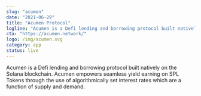 ```yaml
---
slug: "acumen"
date: "2021-06-29"
title: "Acumen Protocol"
logline: "Acumen is a Defi lending and borrowing protocol built natively on the Solana blockchain."
cta: "https://acumen.network/"
logo: /img/acumen.svg
category: app
status: live
---
```


Acumen is a Defi lending and borrowing protocol built natively on the Solana blockchain. Acumen empowers seamless yield earning on SPL Tokens through the use of algorithmically set interest rates which are a function of supply and demand.
